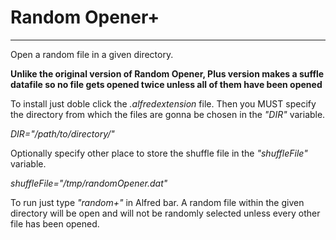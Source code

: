 Random Opener+
=================

***
Open a random file in a given directory.

**Unlike the original version of Random Opener, Plus version makes a suffle datafile so no file gets opened twice unless all of them have been opened** 

To install just doble click the *.alfredextension* file.
Then you MUST specify the directory from which the files are gonna be chosen in the *"DIR"* variable. 

*DIR="/path/to/directory/"*


Optionally specify other place to store the shuffle file in the *"shuffleFile"* variable.

*shuffleFile="/tmp/randomOpener.dat"* 

To run just type *"random+"* in Alfred bar. 
A random file within the given directory will be open and will not be randomly selected unless every other file has been opened.
	